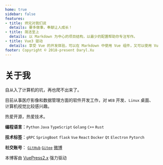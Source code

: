 ```yaml
---
home: true
sidebar: false
features:
- title: 师兄对我们说
  details: 要多做事，奉献让人成长！
- title: 简洁至上
  details: 以 Markdown 为中心的项目结构，以最少的配置帮助你专注写作。
- title: Vue3 驱动
  details: 享受 Vue 的开发体验，可以在 Markdown 中使用 Vue 组件，又可以使用 Vue 来开发自定义主题。
footer: Copyright © 2018-present Daryl.Xu
---
```

# 关于我

自从入了计算机的坑，再也爬不出来了。

目前从事医疗影像和数据管理方面的软件开发工作，对 `WEB` 开发、`Linux` 桌面、
计算机视觉比较感兴趣。

热爱开源，热爱技术。

**编程语言**：`Python` `Java` `TypeScript` `Golang` `C++` `Rust`

**技术标签**：`gRPC` `SpringBoot` `flask` `Vue` `React` `Docker` `Qt` `Electron` `Pytorch`

**社交账号**：
[`GitHub`](https://github.com/ziqiangxu)
[`Gitee`](https://gitee.com/daryl6)
[微博](https://weibo.com/u/2764693391)

本博客由 [VuePress2.x](https://v2.vuepress.vuejs.org/zh/) 强力驱动
